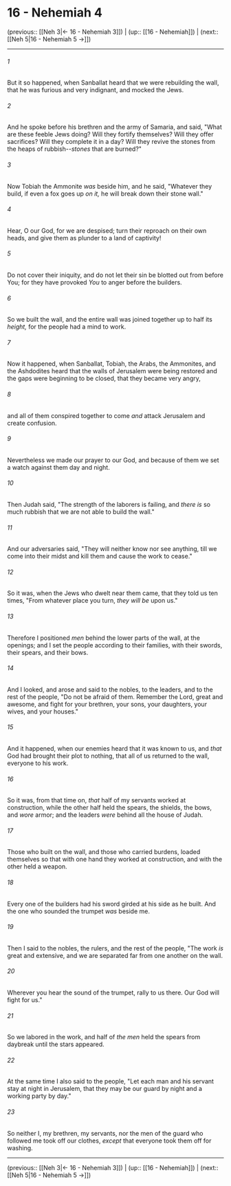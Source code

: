 # 16 - Nehemiah 4

(previous:: [[Neh 3|← 16 - Nehemiah 3]]) | (up:: [[16 - Nehemiah]]) | (next:: [[Neh 5|16 - Nehemiah 5 →]])

***


###### 1 
But it so happened, when Sanballat heard that we were rebuilding the wall, that he was furious and very indignant, and mocked the Jews. 

###### 2 
And he spoke before his brethren and the army of Samaria, and said, "What are these feeble Jews doing? Will they fortify themselves? Will they offer sacrifices? Will they complete it in a day? Will they revive the stones from the heaps of rubbish--_stones_ that are burned?" 

###### 3 
Now Tobiah the Ammonite _was_ beside him, and he said, "Whatever they build, if even a fox goes up _on it,_ he will break down their stone wall." 

###### 4 
Hear, O our God, for we are despised; turn their reproach on their own heads, and give them as plunder to a land of captivity! 

###### 5 
Do not cover their iniquity, and do not let their sin be blotted out from before You; for they have provoked _You_ to anger before the builders. 

###### 6 
So we built the wall, and the entire wall was joined together up to half its _height,_ for the people had a mind to work. 

###### 7 
Now it happened, when Sanballat, Tobiah, the Arabs, the Ammonites, and the Ashdodites heard that the walls of Jerusalem were being restored and the gaps were beginning to be closed, that they became very angry, 

###### 8 
and all of them conspired together to come _and_ attack Jerusalem and create confusion. 

###### 9 
Nevertheless we made our prayer to our God, and because of them we set a watch against them day and night. 

###### 10 
Then Judah said, "The strength of the laborers is failing, and _there is_ so much rubbish that we are not able to build the wall." 

###### 11 
And our adversaries said, "They will neither know nor see anything, till we come into their midst and kill them and cause the work to cease." 

###### 12 
So it was, when the Jews who dwelt near them came, that they told us ten times, "From whatever place you turn, _they will be_ upon us." 

###### 13 
Therefore I positioned _men_ behind the lower parts of the wall, at the openings; and I set the people according to their families, with their swords, their spears, and their bows. 

###### 14 
And I looked, and arose and said to the nobles, to the leaders, and to the rest of the people, "Do not be afraid of them. Remember the Lord, great and awesome, and fight for your brethren, your sons, your daughters, your wives, and your houses." 

###### 15 
And it happened, when our enemies heard that it was known to us, and _that_ God had brought their plot to nothing, that all of us returned to the wall, everyone to his work. 

###### 16 
So it was, from that time on, _that_ half of my servants worked at construction, while the other half held the spears, the shields, the bows, and _wore_ armor; and the leaders _were_ behind all the house of Judah. 

###### 17 
Those who built on the wall, and those who carried burdens, loaded themselves so that with one hand they worked at construction, and with the other held a weapon. 

###### 18 
Every one of the builders had his sword girded at his side as he built. And the one who sounded the trumpet _was_ beside me. 

###### 19 
Then I said to the nobles, the rulers, and the rest of the people, "The work _is_ great and extensive, and we are separated far from one another on the wall. 

###### 20 
Wherever you hear the sound of the trumpet, rally to us there. Our God will fight for us." 

###### 21 
So we labored in the work, and half of _the men_ held the spears from daybreak until the stars appeared. 

###### 22 
At the same time I also said to the people, "Let each man and his servant stay at night in Jerusalem, that they may be our guard by night and a working party by day." 

###### 23 
So neither I, my brethren, my servants, nor the men of the guard who followed me took off our clothes, _except_ that everyone took them off for washing.

***

(previous:: [[Neh 3|← 16 - Nehemiah 3]]) | (up:: [[16 - Nehemiah]]) | (next:: [[Neh 5|16 - Nehemiah 5 →]])
